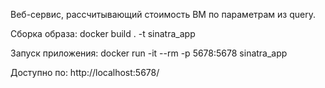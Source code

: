 Веб-сервис, рассчитывающий стоимость ВМ по параметрам из query.

Сборка образа:
docker build . -t sinatra_app

Запуск приложения:
docker run -it --rm -p 5678:5678 sinatra_app

Доступно по:
http://localhost:5678/
